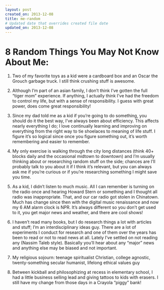 ```yaml
---
layout: post
created_on: 2013-12-08
title: me-random
# Updated date that overrides created file date
updated_on: 2013-12-08
---
```


# 8 Random Things You May Not Know About Me:

1. Two of my favorite toys as a kid were a cardboard box and an Oscar the Grouch garbage truck. I still think crushing stuff is awesome.

2. Although I’m part of an asian family, I don’t think I’ve gotten the full “tiger mom” experience. If anything, I actually think I’ve had the freedom to control my life, but with a sense of responsibility. I guess with great power, does come great responsibility!

3. Since my dad told me as a kid if you’re going to do something, you should do it the best way, I’ve always been about efficiency. This affects nearly everything I do; I love continually learning and improving on everything from the right way to tie shoelaces to meaning of life stuff. I figure it’s so logical since once you figure something out, it’s worth remembering and easier to remember.

4. My only exercise is walking through the city long distances (think 40+ blocks daily and the occasional midtown to downtown) and I’m usually thinking about or researching random stuff on the side; chances are I’ll probably talk to you about it if I think it’s relevant, but you can always ask me if you’re curious or if you’re researching something I might save you time.

5. As a kid, I didn’t listen to much music. All I can remember is turning on the radio once and hearing Howard Stern or something and I thought all radio was inappropriate. That, and our car radio got stolen in Chinatown. Much has change since then with the digital music renaissance and now my 6 AM alarm clock is NPR. It’s always different so you don’t get used to it, you get major news and weather, and there are cool shows!

6. I haven’t read many books, but I do research things a lot with articles and stuff; I’m an interdisciplinary ideas guy. There are a lot of experiments I conduct for research and one of them over the years has been to read or not to read news at all. Lately I’ve settled on not reading any (Nassim Taleb style). Basically you’ll hear about any “major” news and anything else may be biased and not important.

7. My religious sojourn: teenage spiritualist Christian, college agnostic, twenty-something secular humanist, lifelong ethical values guy

8. Between kickball and philosophizing at recess in elementary school, I had a little business selling lead and giving tattoos to kids with erasers. I still have my change from those days in a Crayola “piggy” bank! 
